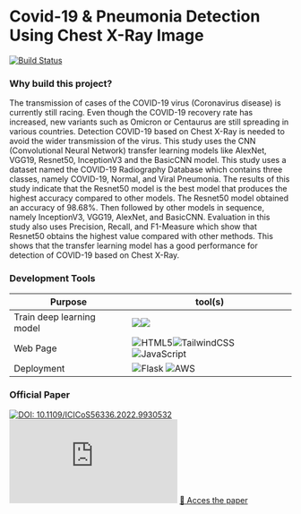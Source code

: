# Covid-19 & Pneumonia Detection Using Chest X-Ray Image

[![Build Status](https://travis-ci.org/joemccann/dillinger.svg?branch=master)](https://travis-ci.org/joemccann/dillinger)


### Why build this project?
The transmission of cases of the COVID-19 virus (Coronavirus disease) is currently still racing. Even though the COVID-19 recovery rate has increased, new variants such as Omicron or Centaurus are still spreading in various countries. Detection COVID-19 based on Chest X-Ray is needed to avoid the wider transmission of the virus. This study uses the CNN (Convolutional Neural Network) transfer learning models like AlexNet, VGG19, Resnet50, InceptionV3 and the BasicCNN model. This study uses a dataset named the COVID-19 Radiography Database which contains three classes, namely COVID-19, Normal, and Viral Pneumonia. The results of this study indicate that the Resnet50 model is the best model that produces the highest accuracy compared to other models. The Resnet50 model obtained an accuracy of 98.68%. Then followed by other models in sequence, namely InceptionV3, VGG19, AlexNet, and BasicCNN. Evaluation in this study also uses Precision, Recall, and F1-Measure which show that Resnet50 obtains the highest value compared with other methods. This shows that the transfer learning model has a good performance for detection of COVID-19 based on Chest X-Ray.
### Development Tools
| Purpose | tool(s) |
| ------ | ------ |
|Train deep learning model|![](https://img.shields.io/badge/TensorFlow-FF6F00?style=for-the-badge&logo=tensorflow&logoColor=white)![](https://img.shields.io/badge/Python-14354C?style=for-the-badge&logo=python&logoColor=white)|
|Web Page|![HTML5](https://img.shields.io/badge/html5-%23E34F26.svg?style=for-the-badge&logo=html5&logoColor=white)![TailwindCSS](https://img.shields.io/badge/tailwindcss-%2338B2AC.svg?style=for-the-badge&logo=tailwind-css&logoColor=white)![JavaScript](https://img.shields.io/badge/javascript-%23323330.svg?style=for-the-badge&logo=javascript&logoColor=%23F7DF1E)|
|Deployment|	![Flask](https://img.shields.io/badge/flask-%23000.svg?style=for-the-badge&logo=flask&logoColor=white) ![AWS](https://img.shields.io/badge/Amazon_AWS-FF9900?style=for-the-badge&logo=amazonaws&logoColor=white)|
### Official Paper
[![DOI: 10.1109/ICICoS56336.2022.9930532](https://zenodo.org/badge/DOI/10.1109/ICICoS56336.2022.9930532.svg)](https://doi.org/10.1109/ICICoS56336.2022.9930532)
[![Citation Badge](https://api.juleskreuer.eu/citation-badge.php?doi=10.1109/ICICoS56336.2022.9930532)](https://juleskreuer.eu/projekte/citation-badge/)
[🔗 Acces the paper](https://ieeexplore.ieee.org/document/9930532)
